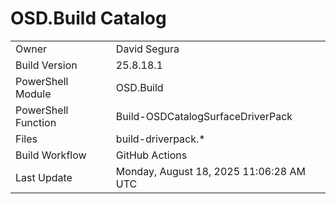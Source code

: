 ﻿# OSD.Build Catalog

| | |
|-|-|
| Owner | David Segura |
| Build Version | 25.8.18.1 |
| PowerShell Module | OSD.Build |
| PowerShell Function | Build-OSDCatalogSurfaceDriverPack |
| Files | build-driverpack.* |
| Build Workflow | GitHub Actions |
| Last Update | Monday, August 18, 2025 11:06:28 AM UTC |

